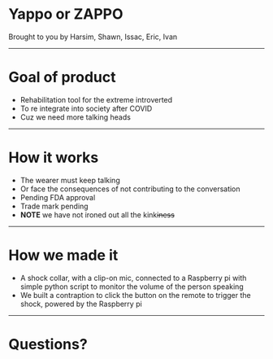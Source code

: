 # Yappo or ZAPPO

Brought to you by Harsim, Shawn, Issac, Eric, Ivan

---

# Goal of product

-  Rehabilitation tool for the extreme introverted
-  To re integrate into society after COVID
-  Cuz we need more talking heads

---

# How it works

-  The wearer must keep talking
-  Or face the consequences of not contributing to the conversation
-  Pending FDA approval
-  Trade mark pending
-  **NOTE** we have not ironed out all the kink~~iness~~

---

# How we made it

-  A shock collar, with a clip-on mic, connected to a Raspberry pi with simple python script to monitor the volume of the person speaking
-  We built a contraption to click the button on the remote to trigger the shock, powered by the Raspberry pi

---

# Questions?
